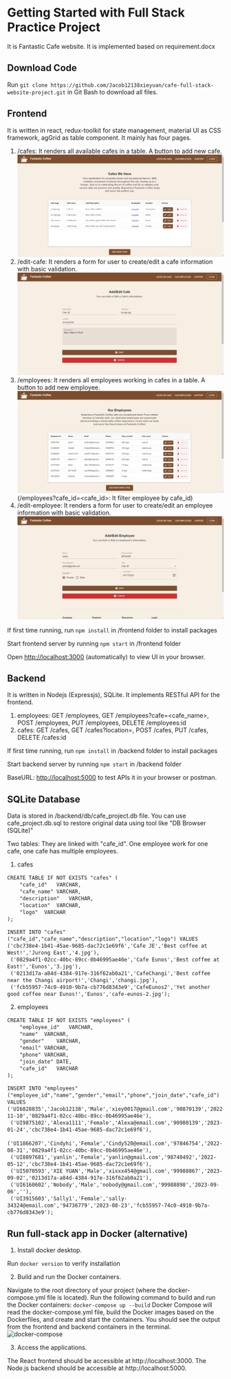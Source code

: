 # Getting Started with Full Stack Practice Project

It is Fantastic Cafe website. It is implemented based on requirement.docx

## Download Code
Run 
`git clone https://github.com/Jacob12138xieyuan/cafe-full-stack-website-project.git`
in Git Bash to download all files.
   
## Frontend

It is written in react, redux-toolkit for state management, material UI as CSS framework, agGrid as table component.
It mainly has four pages.
1. /cafes: It renders all available cafes in a table. A button to add new cafe.
   ![docker-compose](./images/cafes.png)
2. /edit-cafe: It renders a form for user to create/edit a cafe information with basic validation.
   ![docker-compose](./images/edit-cafe.png)
3. /employees: It renders all employees working in cafes in a table. A button to add new employee.
   ![docker-compose](./images/employees.png)(/employees?cafe_id=<cafe_id>: It filter employee by cafe_id) 
4. /edit-employee: It renders a form for user to create/edit an employee information with basic validation.
   ![docker-compose](./images/edit-employee.png)

If first time running, run
```npm install``` in /frontend folder to install packages

Start frontend server by running
```npm start``` in /frontend folder

Open [http://localhost:3000](http://localhost:3000) (automatically) to view UI in your browser.

## Backend
It is written in Nodejs (Expressjs), SQLite. It implements RESTful API for the frontend.
1. employees: GET /employees, GET /employees?cafe=<cafe_name>, POST /employees, PUT /employees, DELETE /employees:id
2. cafes: GET /cafes, GET /cafes?location=<location>, POST /cafes, PUT /cafes, DELETE /cafes:id

If first time running, run
```npm install``` in /backend folder to install packages

Start backend server by running
```npm start``` in /backend folder

BaseURL: [http://localhost:5000](http://localhost:5000) to test APIs it in your browser or postman.

## SQLite Database
Data is stored in /backend/db/cafe_project.db file. 
You can use cafe_project.db.sql to restore original data using tool like "DB Browser (SQLite)"

Two tables:
They are linked with "cafe_id". One employee work for one cafe, one cafe has multiple employees.
1. cafes
```
CREATE TABLE IF NOT EXISTS "cafes" (
	"cafe_id"	VARCHAR,
	"cafe_name"	VARCHAR,
	"description"	VARCHAR,
	"location"	VARCHAR,
	"logo"	VARCHAR
);
```
```
INSERT INTO "cafes" ("cafe_id","cafe_name","description","location","logo") VALUES ('cbc738e4-1b41-45ae-9685-dac72c1e69f6','Cafe JE','Best coffee at West!','Jurong East','4.jpg'),
 ('0829a4f1-02cc-40bc-89cc-0b46995ae46e','Cafe Eunos','Best coffee at East!','Eunos','3.jpg'),
 ('0213d17a-a84d-4384-917e-316f62ab0a21','CafeChangi','Best coffee near the Changi airport!','Changi','changi.jpg'),
 ('fcb55957-74c0-4910-9b7a-cb776d8343e9','CafeEunos2','Yet another good coffee near Eunos!','Eunos','cafe-eunos-2.jpg');
```
2. employees
```
CREATE TABLE IF NOT EXISTS "employees" (
	"employee_id"	VARCHAR,
	"name"	VARCHAR,
	"gender"	VARCHAR,
	"email"	VARCHAR,
	"phone"	VARCHAR,
	"join_date"	DATE,
	"cafe_id"	VARCHAR
);
```
```
INSERT INTO "employees" ("employee_id","name","gender","email","phone","join_date","cafe_id") VALUES ('UI6828835','Jacob12138','Male','xiey0017@gmail.com','90870139','2022-11-10','0829a4f1-02cc-40bc-89cc-0b46995ae46e'),
 ('UI9875102','Alexa1111','Female','Alexa@email.com','90980139','2023-01-24','cbc738e4-1b41-45ae-9685-dac72c1e69f6'),
 ('UI1866207','Cindyhi','Female','Cindy520@email.com','97846754','2022-08-31','0829a4f1-02cc-40bc-89cc-0b46995ae46e'),
 ('UI8897681','yanlin','Female','yanlin@gmail.com','98740492','2022-05-12','cbc738e4-1b41-45ae-9685-dac72c1e69f6'),
 ('UI5070593','XIE YUAN','Male','xixxx454@gmail.com','99988867','2023-09-02','0213d17a-a84d-4384-917e-316f62ab0a21'),
 ('UI6160602','Nobody','Male','nobody@gmail.com','99988898','2023-09-06',''),
 ('UI3915603','Sally1','Female','sally-34324@email.com','94736779','2023-08-23','fcb55957-74c0-4910-9b7a-cb776d8343e9');
```

## Run full-stack app in Docker (alternative)
1. Install docker desktop.
   
Run ```docker version``` to verify installation

2. Build and run the Docker containers.
   
Navigate to the root directory of your project (where the docker-compose.yml file is located).
Run the following command to build and run the Docker containers:
```docker-compose up --build```
Docker Compose will read the docker-compose.yml file, build the Docker images based on the Dockerfiles, and create and start the containers.
You should see the output from the frontend and backend containers in the terminal.
![docker-compose](./images/docker-compose.png)

3. Access the applications.
   
The React frontend should be accessible at http://localhost:3000.
The Node.js backend should be accessible at http://localhost:5000.
